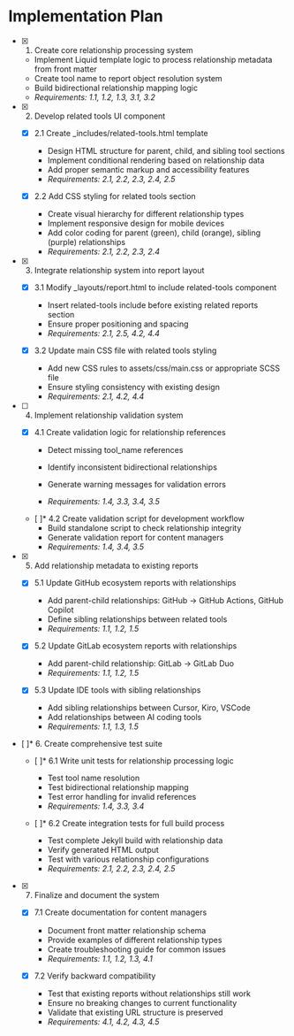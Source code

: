 # Implementation Plan

- [x] 1. Create core relationship processing system

  - Implement Liquid template logic to process relationship metadata from front matter
  - Create tool name to report object resolution system
  - Build bidirectional relationship mapping logic
  - _Requirements: 1.1, 1.2, 1.3, 3.1, 3.2_

- [x] 2. Develop related tools UI component

  - [x] 2.1 Create _includes/related-tools.html template

    - Design HTML structure for parent, child, and sibling tool sections
    - Implement conditional rendering based on relationship data
    - Add proper semantic markup and accessibility features
    - _Requirements: 2.1, 2.2, 2.3, 2.4, 2.5_

  - [x] 2.2 Add CSS styling for related tools section

    - Create visual hierarchy for different relationship types
    - Implement responsive design for mobile devices
    - Add color coding for parent (green), child (orange), sibling (purple) relationships
    - _Requirements: 2.1, 2.2, 2.3, 2.4_

- [x] 3. Integrate relationship system into report layout

  - [x] 3.1 Modify _layouts/report.html to include related-tools component

    - Insert related-tools include before existing related reports section
    - Ensure proper positioning and spacing
    - _Requirements: 2.1, 2.5, 4.2, 4.4_

  - [x] 3.2 Update main CSS file with related tools styling

    - Add new CSS rules to assets/css/main.css or appropriate SCSS file
    - Ensure styling consistency with existing design
    - _Requirements: 2.1, 4.2, 4.4_

- [ ] 4. Implement relationship validation system

  - [x] 4.1 Create validation logic for relationship references

    - Detect missing tool_name references

    - Identify inconsistent bidirectional relationships
    - Generate warning messages for validation errors
    - _Requirements: 1.4, 3.3, 3.4, 3.5_

  - [ ]* 4.2 Create validation script for development workflow
    - Build standalone script to check relationship integrity
    - Generate validation report for content managers
    - _Requirements: 1.4, 3.4, 3.5_

- [x] 5. Add relationship metadata to existing reports

  - [x] 5.1 Update GitHub ecosystem reports with relationships

    - Add parent-child relationships: GitHub -> GitHub Actions, GitHub Copilot
    - Define sibling relationships between related tools
    - _Requirements: 1.1, 1.2, 1.5_

  - [x] 5.2 Update GitLab ecosystem reports with relationships

    - Add parent-child relationship: GitLab -> GitLab Duo
    - _Requirements: 1.1, 1.2, 1.5_

  - [x] 5.3 Update IDE tools with sibling relationships

    - Add sibling relationships between Cursor, Kiro, VSCode
    - Add relationships between AI coding tools
    - _Requirements: 1.1, 1.3, 1.5_

- [ ]* 6. Create comprehensive test suite
  - [ ]* 6.1 Write unit tests for relationship processing logic
    - Test tool name resolution
    - Test bidirectional relationship mapping
    - Test error handling for invalid references
    - _Requirements: 1.4, 3.3, 3.4_

  - [ ]* 6.2 Create integration tests for full build process
    - Test complete Jekyll build with relationship data
    - Verify generated HTML output
    - Test with various relationship configurations
    - _Requirements: 2.1, 2.2, 2.3, 2.4, 2.5_

- [x] 7. Finalize and document the system


  - [x] 7.1 Create documentation for content managers

    - Document front matter relationship schema
    - Provide examples of different relationship types
    - Create troubleshooting guide for common issues
    - _Requirements: 1.1, 1.2, 1.3, 4.1_

  - [x] 7.2 Verify backward compatibility

    - Test that existing reports without relationships still work
    - Ensure no breaking changes to current functionality
    - Validate that existing URL structure is preserved
    - _Requirements: 4.1, 4.2, 4.3, 4.5_
